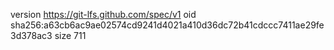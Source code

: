 version https://git-lfs.github.com/spec/v1
oid sha256:a63cb6ac9ae02574cd9241d4021a410d36dc72b41cdccc7411ae29fe3d378ac3
size 711

